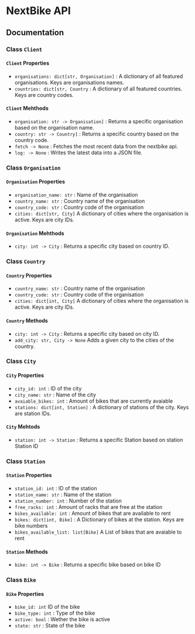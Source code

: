 # NextBike API

## Documentation

### Class `Client`

#### `Client` Properties

- `organisations: dict[str, Organisation]` : A dictionary of all featured organisations. Keys are organisations names.
- `countries: dict[str, Country` : A dictionary of all featured countries. Keys are country codes.

#### `Client` Mehthods

- `organisation: str -> Organisation]` : Returns a specific organisation based on the organisation name.
- `country: str -> Country]` : Returns a specific country based on the country code.
- `fetch -> None` : Fetches the most recent data from the nextbike api.
- `log: -> None` : Writes the latest data into a JSON file.

### Class `Organisation`

#### `Organisation` Properties

- `organisation_name: str` : Name of the organisation
- `country_name: str` : Country name of the organisation
- `country_code: str` : Country code of the organisation
- `cities: dict[str, City]` A dictionary of cities where the organisation is active. Keys are city IDs.

#### `Organisation` Mehthods

- `city: int -> City` : Returns a specific city based on country ID.

### Class `Country`

#### `Country` Properties

- `country_name: str` : Country name of the organisation
- `country_code: str` : Country code of the organisation
- `cities: dict[int, City]` A dictionary of cities where the organisation is active. Keys are city IDs.

#### `Country` Methods

- `city: int -> City` : Returns a specific city based on city ID.
- `add_city: str, City -> None` Adds a given city to the cities of the country.

### Class `City`

#### `City` Properties

- `city_id: int` : ID of the city
- `city_name: str` : Name of the city
- `avaiable_bikes: int` : Amount of bikes that are currently avaiable
- `stations: dict[int, Station]` : A dictionary of stations of the city. Keys are station IDs.

#### `City` Mehtods

- `station: int -> Station` : Returns a specific Station based on station Station ID

### Class `Station`

#### `Station` Properties

- `station_id: int` : ID of the station
- `station_name: str` : Name of the station
- `station_number: int` : Number of the station
- `free_racks: int` : Amount of racks that are free at the station
- `bikes_available: int` : Amount of bikes that are available to rent
- `bikes: dict[int, Bike]` : A Dictionary of bikes at the station. Keys are bike numbers
- `bikes_available_list: list[Bike]` A List of bikes that are avaiable to rent

#### `Station` Methods

- `bike: int -> Bike` : Returns a specific bike based on bike ID

### Class `Bike`

#### `Bike` Properties

- `bike_id: int` ID of the bike
- `bike_type: int` : Type of the bike
- `active: bool` : Wether the bike is active
- `state: str` : State of the bike